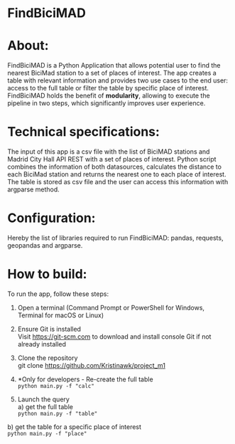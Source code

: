 # FindBiciMAD

# About:
FindBiciMAD is a Python Application that allows potential user to find the nearest BiciMad station to a set of places of interest. The app creates a table with relevant information and provides two use cases to the end user: access to the full table or filter the table by specific place of interest.
FindBiciMAD holds the benefit of **modularity**, allowing to execute the pipeline in two steps, which significantly improves user experience.

# Technical specifications:
The input of this app is a csv file with the list of BiciMAD stations and Madrid City Hall API REST with a set of places of interest. Python script combines the information of both datasources, calculates the distance to each BiciMad station and returns the nearest one to each place of interest. The table is stored as csv file and the user can access this information with argparse method.

# Configuration:
Hereby the list of libraries required to run FindBiciMAD: pandas, requests, geopandas and argparse.

# How to build:
To run the app, follow these steps:

1. Open a terminal (Command Prompt or PowerShell for Windows, Terminal for macOS or Linux)

2. Ensure Git is installed  
Visit https://git-scm.com to download and install console Git if not already installed

3. Clone the repository  
git clone https://github.com/Kristinawk/project_m1

4. *Only for developers - Re-create the full table  
`python main.py -f "calc"`

5. Launch the query  
 a) get the full table  
 `python main.py -f "table"`  

 b) get the table for a specific place of interest  
 `python main.py -f "place"`

